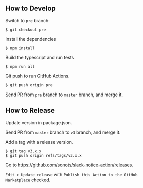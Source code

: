 ## How to Develop

Switch to `pre` branch:

```
$ git checkout pre
```

Install the dependencies

```
$ npm install
```

Build the typescript and run tests

```
$ npm run all
```

Git push to run GitHub Actions.

```
$ git push origin pre
```

Send PR from  `pre` branch to `master` branch, and merge it.

## How to Release

Update version in package.json.

Send PR from `master` branch to `v3` branch, and merge it.

Add a tag with a release version.

```
$ git tag v3.x.x
$ git push origin refs/tags/v3.x.x
```

Go to https://github.com/sonots/slack-notice-action/releases.

`Edit > Update release` with `Publish this Action to the GitHub Marketplace` checked.
